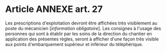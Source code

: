 # Article ANNEXE art. 27

Les prescriptions d'exploitation devront être affichées très visiblement au poste du mécanicien [*information obligatoire*]. Les consignes à l'usage des personnes qui sont à établir par les soins de la direction du chantier en application des présentes règles, seront à afficher d'une façon très visible aux points d'embarquement supérieur et inférieur du téléphérique.
